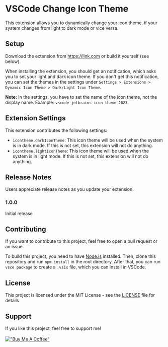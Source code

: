 # VSCode Change Icon Theme

This extension allows you to dynamically change your icon theme, if your system changes from light to dark mode or vice versa.

## Setup

Download the extension from https://link.com or build it yourself (see below).

When installing the extension, you should get an notification, which asks you to set your light and dark icon theme. If you don't get this notification, you can set the themes in the settings under `Settings > Extensions > Dynamic Icon Theme > Dark/Light Icon Theme`.

**Note:** In the settings, you have to set the name of the icon theme, not the display name. Example: `vscode-jetbrains-icon-theme-2023`

## Extension Settings

This extension contributes the following settings:

* `icontheme.darkIconTheme`: This icon theme will be used when the system is in dark mode. If this is not set, this extension will not do anything.
* `icontheme.lightIconTheme`: This icon theme will be used when the system is in light mode. If this is not set, this extension will not do anything.

## Release Notes

Users appreciate release notes as you update your extension.

### 1.0.0

Initial release

## Contributing

If you want to contribute to this project, feel free to open a pull request or an issue.

To build this project, you need to have [Node.js](https://nodejs.org/en/) installed. Then, clone this repository and run `npm install` in the root directory. After that, you can run `vsce package` to create a `.vsix` file, which you can install in VSCode.

## License

This project is licensed under the MIT License - see the [LICENSE](LICENSE) file for details

## Support

If you like this project, feel free to support me!<br><br>
[!["Buy Me A Coffee"](https://www.buymeacoffee.com/assets/img/custom_images/orange_img.png)](https://www.buymeacoffee.com/manuthebyte)